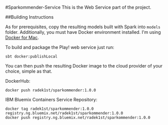#Sparkommender-Service
This is the Web Service part of the project.

##Building Instructions

As for prerequisites, copy the resulting models built with Spark into `models` folder.
Additionally, you must have Docker environment installed.
I'm using [Docker for Mac](https://docs.docker.com/engine/installation/mac/#/docker-for-mac).

To build and package the Play! web service just run:

    sbt docker:publishLocal

You can then push the resulting Docker image to the cloud provider of your choice, simple as that.

DockerHub:

    docker push radek1st/sparkommender:1.0.0


IBM Bluemix Containers Service Repository:

    docker tag radek1st/sparkommender:1.0.0 registry.ng.bluemix.net/radek1st/sparkommender:1.0.0
    docker push registry.ng.bluemix.net/radek1st/sparkommender:1.0.0

